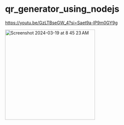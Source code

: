 # qr_generator_using_nodejs

 https://youtu.be/GzLTBseGW_4?si=Saet9a-IP9m0GY9g

 
<img width="293" alt="Screenshot 2024-03-19 at 8 45 23 AM" src="https://github.com/maharufh/qrgeneratorusingnodejs/assets/85804873/158fb75f-d026-45ad-9322-7e7c6feff51d">

